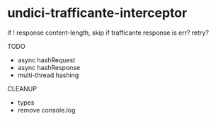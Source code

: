 # undici-trafficante-interceptor


if ! response content-length, skip
if trafficante response is err? retry?

TODO

- async hashRequest
- async hashResponse
- multi-thread hashing

CLEANUP

- types
- remove console.log
